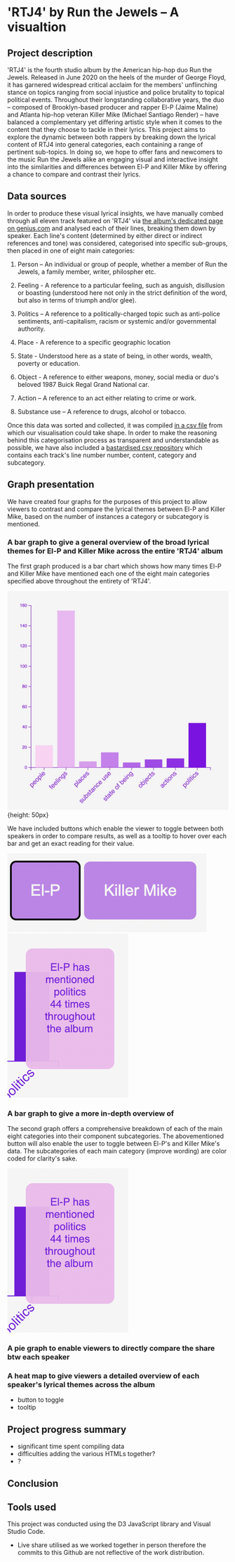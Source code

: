 # **'RTJ4' by Run the Jewels – A visualtion**

## Project description
<!-- description (obj, target audience, key features) -->

'RTJ4' is the fourth studio album by the American hip-hop duo Run the Jewels. Released in June 2020 on the heels of the murder of George Floyd, it has garnered widespread critical acclaim for the members' unflinching stance on topics ranging from social injustice and police brutality to topical political events. Throughout their longstanding collaborative years, the duo – composed of Brooklyn-based producer and rapper El-P (Jaime Maline) and Atlanta hip-hop veteran Killer Mike (Michael Santiago Render) – have balanced a complementary yet differing artistic style when it comes to the content that they choose to tackle in their lyrics. This project aims to explore the dynamic between both rappers by breaking down the lyrical content of RTJ4 into general categories, each containing a range of pertinent sub-topics. In doing so, we hope to offer fans and newcomers to the music Run the Jewels alike an engaging visual and interactive insight into the similarities and differences between El-P and Killer Mike by offering a chance to compare and contrast their lyrics.

## Data sources
<!-- data collection, organisation and data visualisation -->

In order to produce these visual lyrical insights, we have manually combed through all eleven track featured on 'RTJ4' via [the album's dedicated page on genius.com](https://genius.com/albums/Run-the-jewels/Rtj4) and analysed each of their lines, breaking them down by speaker. Each line's content (determined by either direct or indirect references and tone) was considered, categorised into specific sub-groups, then placed in one of eight main categories: 

1. Person – An individual or group of people, whether a member of Run the Jewels, a family member, writer, philospher etc.

2. Feeling - A reference to a particular feeling, such as anguish, disillusion or boasting (understood here not only in the strict definition of the word, but also in terms of triumph and/or glee).

3. Politics – A reference to a politically-charged topic such as anti-police sentiments, anti-capitalism, racism or systemic and/or governmental authority.

4. Place - A reference to a specific geographic location

5. State - Understood here as a state of being, in other words, wealth, poverty or education.

6. Object - A reference to either weapons, money, social media or duo's beloved 1987 Buick Regal Grand National car.

7. Action – A reference to an act either relating to crime or work.

8. Substance use – A reference to drugs, alcohol or tobacco.

Once this data was sorted and collected, it was compiled [in a csv file](RTJ4.csv) from which our visualisation could take shape. In order to make the reasoning behind this categorisation process as transparent and understandable as possible, we have also included a [bastardised csv repository](RTJ4_Repo.csv) which contains each track's line number number, content, category and subcategory.

## Graph presentation
<!-- presentation of each visualisation -->

We have created four graphs for the purposes of this project to allow viewers to contrast and compare the lyrical themes between El-P and Killer Mike, based on the number of instances a category or subcategory is mentioned. 

### A bar graph to give a general overview of the broad lyrical themes for El-P and Killer Mike across the entire 'RTJ4' album

The first graph produced is a bar chart which shows how many times El-P and Killer Mike have mentioned each one of the eight main categories specified above throughout the entirety of 'RTJ4'. 

![image](markdownImages/BarChart1.jpeg){height: 50px} <!-- Need to resize -->

We have included buttons which enable the viewer to toggle between both speakers in order to compare results, as well as a tooltip to hover over each bar and get an exact reading for their value.

![image](markdownImages/buttons.png) ![image](markdownImages/barChart1ToolTip.png)


### A bar graph to give a more in-depth overview of 

The second graph offers a comprehensive breakdown of each of the main eight categories into their component subcategories. The abovementioned button will also enable the user to toggle between El-P's and Killer Mike's data. The subcategories of each main category (improve wording) are color coded for clarity's sake.

![image](markdownImages/barChart1ToolTip.png)

### A pie graph to enable viewers to directly compare the share btw each speaker





### A heat map to give viewers a detailed overview of each speaker's lyrical themes across the album

+ button to toggle 
+ tooltip

## Project progress summary
- significant time spent compiling data
- difficulties adding the various HTMLs together?
- ?

## Conclusion
<!-- Can add some analysis examples (aka existentialism El-P vs Killer Mike/ people mentioned (KM= heavy emphasis on MLK/Toussain/Malcolm X) or places (KM = Atlanta, El-P Brooklyn))-->



## Tools used
This project was conducted using the D3 JavaScript library and Visual Studio Code.
- Live share utilised as we worked together in person therefore the commits to this Github are not reflective of the work distribution.







